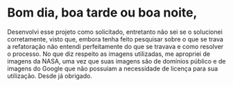 <h1>Bom dia, boa tarde ou boa noite,</h1>
<p>
Desenvolvi esse projeto como solicitado, entretanto não sei se o solucionei corretamente, visto que, embora tenha feito pesquisar sobre o que se trava a refatoração não entendi perfeitamente do que se travava e como resolver o processo.  No que diz respeito as imagens utilizadas, me apropriei de imagens da NASA, uma vez que suas imagens são de domínios público e de imagens do Google que não possuíam a necessidade de licença para sua utilização. 
Desde já obrigado.
</p>
